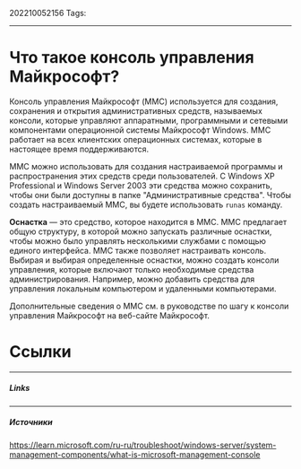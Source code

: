 202210052156
Tags:
___
# Что такое консоль управления Майкрософт?

Консоль управления Майкрософт (MMC) используется для создания, сохранения и открытия административных средств, называемых консоли, которые управляют аппаратными, программными и сетевыми компонентами операционной системы Майкрософт Windows. MMC работает на всех клиентских операционных системах, которые в настоящее время поддерживаются.

MMC можно использовать для создания настраиваемой программы и распространения этих средств среди пользователей. С Windows XP Professional и Windows Server 2003 эти средства можно сохранить, чтобы они были доступны в папке "Административные средства". Чтобы создать настраиваемый MMC, вы будете использовать `runas` команду.

**Оснастка** — это средство, которое находится в MMC. MMC предлагает общую структуру, в которой можно запускать различные оснастки, чтобы можно было управлять несколькими службами с помощью единого интерфейса. MMC также позволяет настраивать консоль. Выбирая и выбирая определенные оснастки, можно создать консоли управления, которые включают только необходимые средства администрирования. Например, можно добавить средства для управления локальным компьютером и удаленными компьютерами.

Дополнительные сведения о MMC см. в руководстве по шагу к консоли управления Майкрософт на веб-сайте Майкрософт.


# Ссылки
___
##### Links


---
##### Источники
https://learn.microsoft.com/ru-ru/troubleshoot/windows-server/system-management-components/what-is-microsoft-management-console